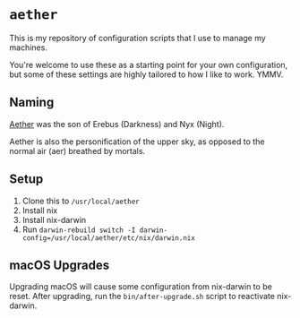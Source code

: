 # `aether`

This is my repository of configuration scripts that I use to manage my machines.

You're welcome to use these as a starting point for your own configuration, but
some of these settings are highly tailored to how I like to work. YMMV.

## Naming

[Aether](<https://en.wikipedia.org/wiki/Aether_(mythology)>) was the son of Erebus
(Darkness) and Nyx (Night).

Aether is also the personification of the upper sky, as opposed to the normal
air (aer) breathed by mortals.

## Setup

1. Clone this to `/usr/local/aether`
2. Install nix
3. Install nix-darwin
4. Run `darwin-rebuild switch -I darwin-config=/usr/local/aether/etc/nix/darwin.nix`

## macOS Upgrades

Upgrading macOS will cause some configuration from nix-darwin to be reset. After
upgrading, run the `bin/after-upgrade.sh` script to reactivate nix-darwin.
